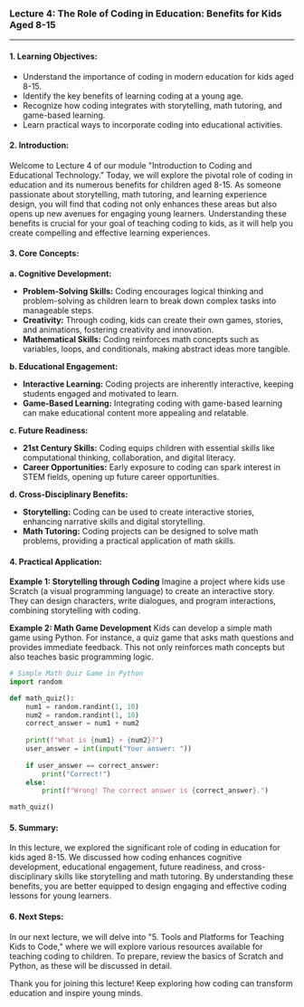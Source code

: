 ### Lecture 4: The Role of Coding in Education: Benefits for Kids Aged 8-15

---

#### 1. Learning Objectives:
- Understand the importance of coding in modern education for kids aged 8-15.
- Identify the key benefits of learning coding at a young age.
- Recognize how coding integrates with storytelling, math tutoring, and game-based learning.
- Learn practical ways to incorporate coding into educational activities.

#### 2. Introduction:
Welcome to Lecture 4 of our module "Introduction to Coding and Educational Technology." Today, we will explore the pivotal role of coding in education and its numerous benefits for children aged 8-15. As someone passionate about storytelling, math tutoring, and learning experience design, you will find that coding not only enhances these areas but also opens up new avenues for engaging young learners. Understanding these benefits is crucial for your goal of teaching coding to kids, as it will help you create compelling and effective learning experiences.

#### 3. Core Concepts:

**a. Cognitive Development:**
- **Problem-Solving Skills:** Coding encourages logical thinking and problem-solving as children learn to break down complex tasks into manageable steps.
- **Creativity:** Through coding, kids can create their own games, stories, and animations, fostering creativity and innovation.
- **Mathematical Skills:** Coding reinforces math concepts such as variables, loops, and conditionals, making abstract ideas more tangible.

**b. Educational Engagement:**
- **Interactive Learning:** Coding projects are inherently interactive, keeping students engaged and motivated to learn.
- **Game-Based Learning:** Integrating coding with game-based learning can make educational content more appealing and relatable.

**c. Future Readiness:**
- **21st Century Skills:** Coding equips children with essential skills like computational thinking, collaboration, and digital literacy.
- **Career Opportunities:** Early exposure to coding can spark interest in STEM fields, opening up future career opportunities.

**d. Cross-Disciplinary Benefits:**
- **Storytelling:** Coding can be used to create interactive stories, enhancing narrative skills and digital storytelling.
- **Math Tutoring:** Coding projects can be designed to solve math problems, providing a practical application of math skills.

#### 4. Practical Application:

**Example 1: Storytelling through Coding**
Imagine a project where kids use Scratch (a visual programming language) to create an interactive story. They can design characters, write dialogues, and program interactions, combining storytelling with coding.

**Example 2: Math Game Development**
Kids can develop a simple math game using Python. For instance, a quiz game that asks math questions and provides immediate feedback. This not only reinforces math concepts but also teaches basic programming logic.

```python
# Simple Math Quiz Game in Python
import random

def math_quiz():
    num1 = random.randint(1, 10)
    num2 = random.randint(1, 10)
    correct_answer = num1 + num2
    
    print(f"What is {num1} + {num2}?")
    user_answer = int(input("Your answer: "))
    
    if user_answer == correct_answer:
        print("Correct!")
    else:
        print(f"Wrong! The correct answer is {correct_answer}.")

math_quiz()
```

#### 5. Summary:
In this lecture, we explored the significant role of coding in education for kids aged 8-15. We discussed how coding enhances cognitive development, educational engagement, future readiness, and cross-disciplinary skills like storytelling and math tutoring. By understanding these benefits, you are better equipped to design engaging and effective coding lessons for young learners.

#### 6. Next Steps:
In our next lecture, we will delve into "5. Tools and Platforms for Teaching Kids to Code," where we will explore various resources available for teaching coding to children. To prepare, review the basics of Scratch and Python, as these will be discussed in detail.

Thank you for joining this lecture! Keep exploring how coding can transform education and inspire young minds.